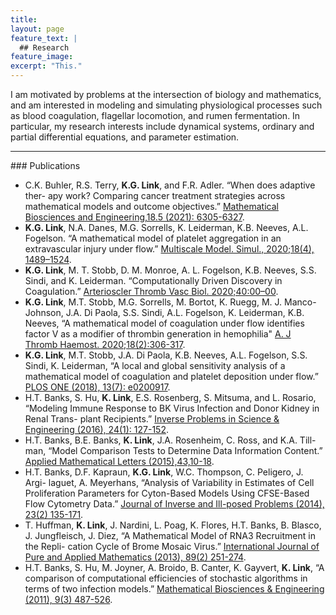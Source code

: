 ```yaml
---
title: 
layout: page
feature_text: |
  ## Research
feature_image: 
excerpt: "This."
---
```


I am motivated by problems at the intersection of biology and mathematics, and am interested in modeling and simulating physiological processes such as blood coagulation, flagellar locomotion, and rumen fermentation. In particular, my research interests include dynamical systems, ordinary and partial differential equations, and parameter estimation.
<hr/>
### Publications

* C.K. Buhler, R.S. Terry, **K.G. Link**, and F.R. Adler. “When does adaptive ther- apy work? Comparing cancer treatment strategies across mathematical models and outcome objectives.” [Mathematical Biosciences and Engineering,18.5 (2021): 6305-6327](https://doi.org/10.3934/mbe.2021315).  
* **K.G. Link**, N.A. Danes, M.G. Sorrells, K. Leiderman, K.B. Neeves, A.L. Fogelson. “A mathematical model of platelet aggregation in an extravascular injury under flow.” [Multiscale Model. Simul., 2020;18(4), 1489–1524](https://doi.org/10.1137/20M1317785).
* **K.G. Link**, M. T. Stobb, D. M. Monroe, A. L. Fogelson, K.B. Neeves, S.S. Sindi, and K. Leiderman. “Computationally Driven Discovery in Coagulation.” [Arterioscler Thromb Vasc Biol. 2020;40:00–00](https://doi.org/10.1161/ATVBAHA.120.314648).
* **K.G. Link**, M.T. Stobb, M.G. Sorrells, M. Bortot, K. Ruegg, M. J. Manco- Johnson, J.A. Di Paola, S.S. Sindi, A.L. Fogelson, K. Leiderman, K.B. Neeves, “A mathematical model of coagulation under flow identifies factor V as a modifier of thrombin generation in hemophilia" [A. J Thromb Haemost. 2020;18(2):306-317](https://doi:10.1111/jth.14653).
* **K.G. Link**, M.T. Stobb, J.A. Di Paola, K.B. Neeves, A.L. Fogelson, S.S. Sindi, K. Leiderman, “A local and global sensitivity analysis of a mathematical model of coagulation and platelet deposition under flow.” [PLOS ONE (2018), 13(7): e0200917](https://doi.org/10.1371/journal.pone.0200917).
* H.T. Banks, S. Hu, **K. Link**, E.S. Rosenberg, S. Mitsuma, and L. Rosario, “Modeling Immune Response to BK Virus Infection and Donor Kidney in Renal Trans- plant Recipients.” [Inverse Problems in Science & Engineering (2016), 24(1): 127-152](https://doi.org/10.1080/17415977.2015.1017484).
* H.T. Banks, B.E. Banks, **K. Link**, J.A. Rosenheim, C. Ross, and K.A. Till- man, “Model Comparison Tests to Determine Data Information Content.” [ Applied Mathematical Letters (2015),43,10-18](https://doi.org/10.1016/j.aml.2014.11.002).
* H.T. Banks, D.F. Kapraun, **K.G. Link**, W.C. Thompson, C. Peligero, J. Argi- laguet, A. Meyerhans, “Analysis of Variability in Estimates of Cell Proliferation Parameters for Cyton-Based Models Using CFSE-Based Flow Cytometry Data.” [Journal of Inverse and Ill-posed Problems (2014), 23(2) 135-171](https://doi.org/10.1515/jiip-2013-0065). 
* T. Huffman, **K. Link**, J. Nardini, L. Poag, K. Flores, H.T. Banks, B. Blasco, J. Jungfleisch, J. Diez, “A Mathematical Model of RNA3 Recruitment in the Repli- cation Cycle of Brome Mosaic Virus.” [International Journal of Pure and Applied Mathematics (2013), 89(2) 251-274](https://doi.org/10.12732/ijpam.v92i1.3).
* H.T. Banks, S. Hu, M. Joyner, A. Broido, B. Canter, K. Gayvert, **K. Link**, “A comparison of computational efficiencies of stochastic algorithms in terms of two infection models.” [Mathematical Biosciences & Engineering (2011), 9(3) 487-526](https://doi.org/10.3934/mbe.2012.9.487).

